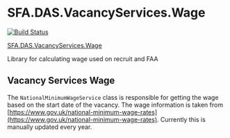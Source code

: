 # SFA.DAS.VacancyServices.Wage

[![Build Status](https://sfa-gov-uk.visualstudio.com/Digital%20Apprenticeship%20Service/_apis/build/status%2FShared%20Packages%2Fdas-shared-SFA.DAS.VacancyServices.Wage?branchName=APPMAN-1274_provider-session-keepalive)](https://sfa-gov-uk.visualstudio.com/Digital%20Apprenticeship%20Service/_build/latest?definitionId=1334&branchName=APPMAN-1274_provider-session-keepalive)

[SFA.DAS.VacancyServices.Wage](https://www.nuget.org/packages/SFA.DAS.VacancyServices.Wage)

Library for calculating wage used on recruit and FAA

## Vacancy Services Wage

The `NationalMinimumWageService` class is responsible for getting the wage based on the start date of the vacancy. The wage
information is taken from [https://www.gov.uk/national-minimum-wage-rates](https://www.gov.uk/national-minimum-wage-rates). Currently
this is manually updated every year.


